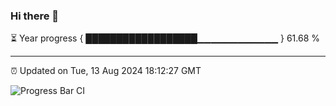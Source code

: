 ### Hi there 👋

⏳ Year progress { ██████████████████▁▁▁▁▁▁▁▁▁▁▁▁ } 61.68 %

---

⏰ Updated on Tue, 13 Aug 2024 18:12:27 GMT

![Progress Bar CI](https://github.com/Shyam-Makwana/GitHub-Actions-Demo/workflows/Progress%20Bar%20CI/badge.svg)
